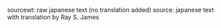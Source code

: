 sourcewt: raw japanese text (no translation added)
source: japanese text with translation by Ray S. James